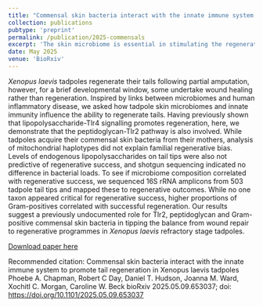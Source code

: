 ```yaml
---
title: "Commensal skin bacteria interact with the innate immune system to promote tail regeneration in <i>Xenopus laevis</i> tadpoles"
collection: publications
pubtype: 'preprint'
permalink: /publication/2025-commensals
excerpt: 'The skin microbiome is essential in stimulating the regeneration response to injury in <i>Xenopus laevis</i> tapoles'
date: May 2025
venue: 'BioRxiv'
---
```

<i>Xenopus laevis</i> tadpoles regenerate their tails following partial amputation, however, for a brief developmental window, some undertake wound healing rather than regeneration. Inspired by links between microbiomes and human inflammatory disease, we asked how tadpole skin microbiomes and innate immunity influence the ability to regenerate tails. Having previously shown that lipopolysaccharide-Tlr4 signalling promotes regeneration, here, we demonstrate that the peptidoglycan-Tlr2 pathway is also involved. While tadpoles acquire their commensal skin bacteria from their mothers, analysis of mitochondrial haplotypes did not explain familial regenerative bias. Levels of endogenous lipopolysaccharides on tail tips were also not predictive of regenerative success, and shotgun sequencing indicated no difference in bacterial loads. To see if microbiome composition correlated with regenerative success, we sequenced 16S rRNA amplicons from 503 tadpole tail tips and mapped these to regenerative outcomes. While no one taxon appeared critical for regenerative success, higher proportions of Gram-positives correlated with successful regeneration. Our results suggest a previously undocumented role for Tlr2, peptidoglycan and Gram-positive commensal skin bacteria in tipping the balance from wound repair to regenerative programmes in <i>Xenopus laevis</i> refractory stage tadpoles.

[Download paper here](https://www.biorxiv.org/content/10.1101/2025.05.09.653037v1)

Recommended citation: Commensal skin bacteria interact with the innate immune system to promote tail regeneration in Xenopus laevis tadpoles
Phoebe A. Chapman, Robert C Day, Daniel T. Hudson, Joanna M. Ward, Xochitl C. Morgan, Caroline W. Beck
bioRxiv 2025.05.09.653037; doi: https://doi.org/10.1101/2025.05.09.653037
